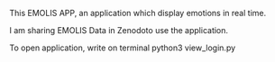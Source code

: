 This EMOLIS APP, an application which display emotions in real time.

I am sharing EMOLIS Data in Zenodoto use the application.

To open application, write on terminal  python3 view_login.py
